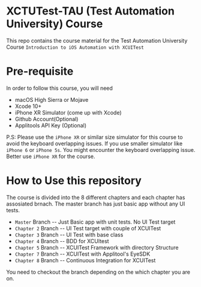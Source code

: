 # XCTUTest-TAU (Test Automation University) Course 

This repo contains the course material for the Test Automation University Course `Introduction to iOS Automation with XCUITest` 

# Pre-requisite 

In order to follow this course, you will need 
 * macOS High Sierra or Mojave 
 * Xcode 10+
 * iPhone XR Simulator (come up with Xcode) 
 * Github Account(Optional)
 * Applitools API Key (Optional) 
 
 P.S: Please use the `iPhone XR` or similar size simulator for this course to avoid the keyboard overlapping issues. If you use smaller simulator like `iPhone 6` or `iPhone 5s`. You might encounter the keyboard overlapping issue. Better use `iPhone XR` for the course. 

# How to Use this repository 

The course is divided into the 8 different chapters and each chapter has assosiated brnach. The master branch has just basic app without any UI tests. 

* `Master`    Branch -- Just Basic app with unit tests. No UI Test target 
* `Chapter 2` Branch -- UI Test target with couple of XCUITest 
* `Chapter 3` Branch -- UI Test with base class 
* `Chapter 4` Branch -- BDD for XCUItest
* `Chapter 5` Branch -- XCUITest Framework with directory Structure 
* `Chapter 7` Branch -- XCUITest with Applitool's EyeSDK 
* `Chapter 8` Branch -- Continuous Integration for XCUITest 

You need to checkout the branch depending on the which chapter you are on. 






